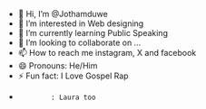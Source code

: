 - 👋 Hi, I’m @Jothamduwe
- 👀 I’m interested in Web designing
- 🌱 I’m currently learning Public Speaking
- 💞️ I’m looking to collaborate on ...
- 📫 How to reach me instagram, X and facebook
- 😄 Pronouns: He/Him
- ⚡ Fun fact: I Love Gospel Rap
-             : Laura too

<!---
Jothamduwe/Jothamduwe is a ✨ special ✨ repository because its `README.md` (this file) appears on your GitHub profile.
You can click the Preview link to take a look at your changes.
--->
